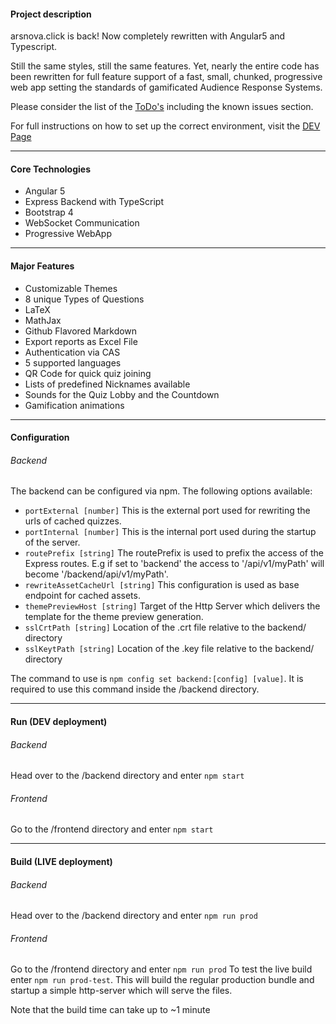 #### Project description

arsnova.click is back! Now completely rewritten with Angular5 and Typescript.

Still the same styles, still the same features. Yet, nearly the entire code has been rewritten for full feature support of a fast, small, chunked, progressive web app setting the standards of gamificated Audience Response Systems.

Please consider the list of the [ToDo's](./TODOS.md) including the known issues section.

For full instructions on how to set up the correct environment, visit the [DEV Page](./DEV.md)

---
#### Core Technologies

- Angular 5
- Express Backend with TypeScript
- Bootstrap 4
- WebSocket Communication
- Progressive WebApp

---
#### Major Features
- Customizable Themes
- 8 unique Types of Questions
- LaTeX
- MathJax
- Github Flavored Markdown
- Export reports as Excel File
- Authentication via CAS
- 5 supported languages
- QR Code for quick quiz joining
- Lists of predefined Nicknames available
- Sounds for the Quiz Lobby and the Countdown
- Gamification animations

---
#### Configuration

###### Backend
The backend can be configured via npm. The following options available:
- `portExternal [number]` This is the external port used for rewriting the urls of cached quizzes.
- `portInternal [number]` This is the internal port used during the startup of the server.
- `routePrefix [string]` The routePrefix is used to prefix the access of the Express routes. E.g if set to 'backend' the access to '/api/v1/myPath' will become '/backend/api/v1/myPath'.
- `rewriteAssetCacheUrl [string]` This configuration is used as base endpoint for cached assets.
- `themePreviewHost [string]` Target of the Http Server which delivers the template for the theme preview generation.
- `sslCrtPath [string]` Location of the .crt file relative to the backend/ directory
- `sslKeytPath [string]` Location of the .key file relative to the backend/ directory

The command to use is `npm config set backend:[config] [value]`. It is required to use this command inside the /backend directory.

---
#### Run (DEV deployment)

###### Backend
Head over to the /backend directory and enter `npm start`

###### Frontend
Go to the /frontend directory and enter `npm start`

---
#### Build (LIVE deployment)

###### Backend
Head over to the /backend directory and enter `npm run prod`

###### Frontend
Go to the /frontend directory and enter `npm run prod`
To test the live build enter `npm run prod-test`. This will build the regular production bundle and startup a simple http-server which will serve the files.

Note that the build time can take up to ~1 minute
